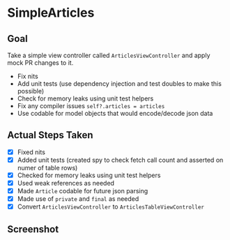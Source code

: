 # SimpleArticles

## Goal
Take a simple view controller called `ArticlesViewController` and apply mock PR changes to it.
- Fix nits
- Add unit tests (use dependency injection and test doubles to make this possible)
- Check for memory leaks using unit test helpers
- Fix any compiler issues `self?.articles = articles`
- Use codable for model objects that would encode/decode json data

## Actual Steps Taken
- [x] Fixed nits
- [x] Added unit tests (created spy to check fetch call count and asserted on numer of table rows)
- [x] Checked for memory leaks using unit test helpers
- [x] Used weak references as needed
- [x] Made `Article` codable for future json parsing
- [x] Made use of `private` and `final` as needed
- [x] Convert `ArticlesViewController` to `ArticlesTableViewController`

## Screenshot